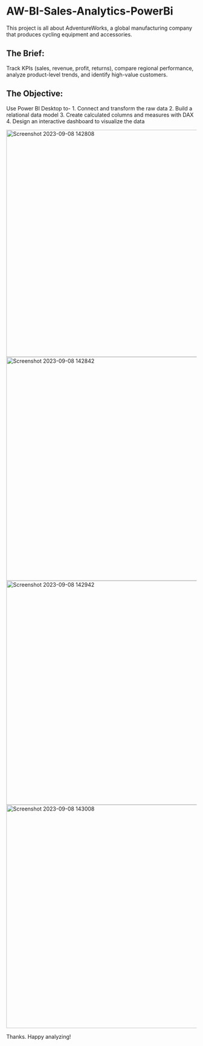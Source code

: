 # AW-BI-Sales-Analytics-PowerBi

This project is all about AdventureWorks, a global manufacturing company that produces cycling equipment and accessories.

## The Brief:

Track KPIs (sales, revenue, profit, returns), compare regional performance, analyze product-level trends, and identify high-value customers.

## The Objective:

Use Power BI Desktop to- 1. Connect and transform the raw data
                         2. Build a relational data model
                         3. Create calculated columns and measures with DAX
                         4. Design an interactive dashboard to visualize the data
 
<img width="599" alt="Screenshot 2023-09-08 142808" src="https://github.com/chirantan-sym/Data-Visualization-Exercise/assets/76128564/364a912d-1950-467b-87cf-bf7a8c2f664b">

<img width="590" alt="Screenshot 2023-09-08 142842" src="https://github.com/chirantan-sym/Data-Visualization-Exercise/assets/76128564/ad3ab532-0d25-4246-9e35-abc512bdbc39">

<img width="591" alt="Screenshot 2023-09-08 142942" src="https://github.com/chirantan-sym/Data-Visualization-Exercise/assets/76128564/fe3177c3-53f6-45c1-9734-2409abb1043d">

<img width="589" alt="Screenshot 2023-09-08 143008" src="https://github.com/chirantan-sym/Data-Visualization-Exercise/assets/76128564/7949763d-d1ab-4644-befb-caad4fcdcb69">

Thanks. Happy analyzing!
